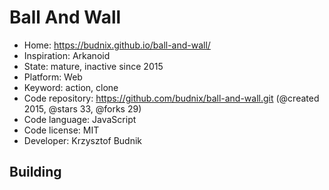 # Ball And Wall

- Home: https://budnix.github.io/ball-and-wall/
- Inspiration: Arkanoid
- State: mature, inactive since 2015
- Platform: Web
- Keyword: action, clone
- Code repository: https://github.com/budnix/ball-and-wall.git (@created 2015, @stars 33, @forks 29)
- Code language: JavaScript
- Code license: MIT
- Developer: Krzysztof Budnik

## Building

